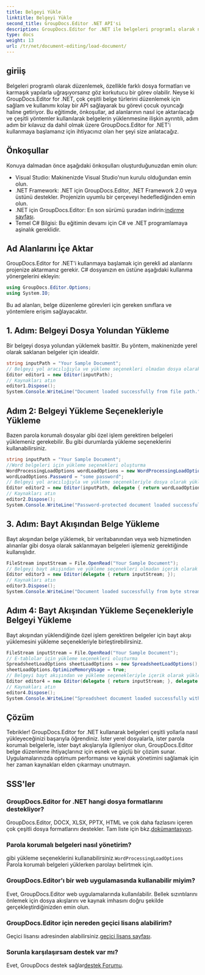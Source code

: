 ```yaml
---
title: Belgeyi Yükle
linktitle: Belgeyi Yükle
second_title: GroupDocs.Editor .NET API'si
description: GroupDocs.Editor for .NET ile belgeleri programlı olarak nasıl düzenleyeceğinizi öğrenin. Belgelerin yüklenmesi, parola korumalı dosyaların işlenmesi ve daha fazlası için adım adım kılavuz.
type: docs
weight: 13
url: /tr/net/document-editing/load-document/
---
```

## giriiş
Belgeleri programlı olarak düzenlemek, özellikle farklı dosya formatları ve karmaşık yapılarla uğraşıyorsanız göz korkutucu bir görev olabilir. Neyse ki GroupDocs.Editor for .NET, çok çeşitli belge türlerini düzenlemek için sağlam ve kullanımı kolay bir API sağlayarak bu görevi çocuk oyuncağı haline getiriyor. Bu eğitimde, önkoşullar, ad alanlarının nasıl içe aktarılacağı ve çeşitli yöntemler kullanılarak belgelerin yüklenmesine ilişkin ayrıntılı, adım adım bir kılavuz da dahil olmak üzere GroupDocs.Editor for .NET'i kullanmaya başlamanız için ihtiyacınız olan her şeyi size anlatacağız.
## Önkoşullar
Konuya dalmadan önce aşağıdaki önkoşulları oluşturduğunuzdan emin olun:
- Visual Studio: Makinenizde Visual Studio'nun kurulu olduğundan emin olun.
- .NET Framework: .NET için GroupDocs.Editor, .NET Framework 2.0 veya üstünü destekler. Projenizin uyumlu bir çerçeveyi hedeflediğinden emin olun.
-  .NET için GroupDocs.Editor: En son sürümü şuradan indirin:[indirme sayfası](https://releases.groupdocs.com/editor/net/).
- Temel C# Bilgisi: Bu eğitimin devamı için C# ve .NET programlamaya aşinalık gereklidir.
## Ad Alanlarını İçe Aktar
GroupDocs.Editor for .NET'i kullanmaya başlamak için gerekli ad alanlarını projenize aktarmanız gerekir. C# dosyanızın en üstüne aşağıdaki kullanma yönergelerini ekleyin:
```csharp
using GroupDocs.Editor.Options;
using System.IO;
```
Bu ad alanları, belge düzenleme görevleri için gereken sınıflara ve yöntemlere erişim sağlayacaktır.
## 1. Adım: Belgeyi Dosya Yolundan Yükleme
Bir belgeyi dosya yolundan yüklemek basittir. Bu yöntem, makinenizde yerel olarak saklanan belgeler için idealdir.

```csharp
string inputPath = "Your Sample Document";
// Belgeyi yol aracılığıyla ve yükleme seçenekleri olmadan dosya olarak yükle
Editor editor1 = new Editor(inputPath);
// Kaynakları atın
editor1.Dispose();
System.Console.WriteLine("Document loaded successfully from file path.");
```
## Adım 2: Belgeyi Yükleme Seçenekleriyle Yükleme
Bazen parola korumalı dosyalar gibi özel işlem gerektiren belgeleri yüklemeniz gerekebilir. Bu gibi durumlarda yükleme seçeneklerini kullanabilirsiniz.

```csharp
string inputPath = "Your Sample Document";
//Word belgeleri için yükleme seçenekleri oluşturma
WordProcessingLoadOptions wordLoadOptions = new WordProcessingLoadOptions();
wordLoadOptions.Password = "some password";
// Belgeyi yol aracılığıyla ve yükleme seçenekleriyle dosya olarak yükleyin
Editor editor2 = new Editor(inputPath, delegate { return wordLoadOptions; });
// Kaynakları atın
editor2.Dispose();
System.Console.WriteLine("Password-protected document loaded successfully.");
```
## 3. Adım: Bayt Akışından Belge Yükleme
Bayt akışından belge yüklemek, bir veritabanından veya web hizmetinden alınanlar gibi dosya olarak saklanmayan belgeleri işlemeniz gerektiğinde kullanışlıdır.

```csharp
FileStream inputStream = File.OpenRead("Your Sample Document");
// Belgeyi bayt akışından ve yükleme seçenekleri olmadan içerik olarak yükle
Editor editor3 = new Editor(delegate { return inputStream; });
// Kaynakları atın
editor3.Dispose();
System.Console.WriteLine("Document loaded successfully from byte stream.");
```
## Adım 4: Bayt Akışından Yükleme Seçenekleriyle Belgeyi Yükleme
Bayt akışından yüklendiğinde özel işlem gerektiren belgeler için bayt akışı yüklemesini yükleme seçenekleriyle birleştirebilirsiniz.

```csharp
FileStream inputStream = File.OpenRead("Your Sample Document");
// E-tablolar için yükleme seçenekleri oluşturma
SpreadsheetLoadOptions sheetLoadOptions = new SpreadsheetLoadOptions();
sheetLoadOptions.OptimizeMemoryUsage = true;
// Belgeyi bayt akışından ve yükleme seçenekleriyle içerik olarak yükleyin
Editor editor4 = new Editor(delegate { return inputStream; }, delegate { return sheetLoadOptions; });
// Kaynakları atın
editor4.Dispose();
System.Console.WriteLine("Spreadsheet document loaded successfully with load options.");
```
## Çözüm
Tebrikler! GroupDocs.Editor for .NET kullanarak belgeleri çeşitli yollarla nasıl yükleyeceğinizi başarıyla öğrendiniz. İster yerel dosyalarla, ister parola korumalı belgelerle, ister bayt akışlarıyla ilgileniyor olun, GroupDocs.Editor belge düzenleme ihtiyaçlarınız için esnek ve güçlü bir çözüm sunar. Uygulamalarınızda optimum performansı ve kaynak yönetimini sağlamak için her zaman kaynakları elden çıkarmayı unutmayın.
## SSS'ler
### GroupDocs.Editor for .NET hangi dosya formatlarını destekliyor?
 GroupDocs.Editor, DOCX, XLSX, PPTX, HTML ve çok daha fazlasını içeren çok çeşitli dosya formatlarını destekler. Tam liste için bkz.[dokümantasyon](https://reference.groupdocs.com/editor/net/).
### Parola korumalı belgeleri nasıl yönetirim?
 gibi yükleme seçeneklerini kullanabilirsiniz.`WordProcessingLoadOptions` Parola korumalı belgeleri yüklerken parolayı belirtmek için.
### GroupDocs.Editor'ı bir web uygulamasında kullanabilir miyim?
Evet, GroupDocs.Editor web uygulamalarında kullanılabilir. Bellek sızıntılarını önlemek için dosya akışlarını ve kaynak imhasını doğru şekilde gerçekleştirdiğinizden emin olun.
### GroupDocs.Editor için nereden geçici lisans alabilirim?
 Geçici lisansı adresinden alabilirsiniz.[geçici lisans sayfası](https://purchase.groupdocs.com/temporary-license/).
### Sorunla karşılaşırsam destek var mı?
 Evet, GroupDocs destek sağlar[destek Forumu](https://forum.groupdocs.com/c/editor/20).